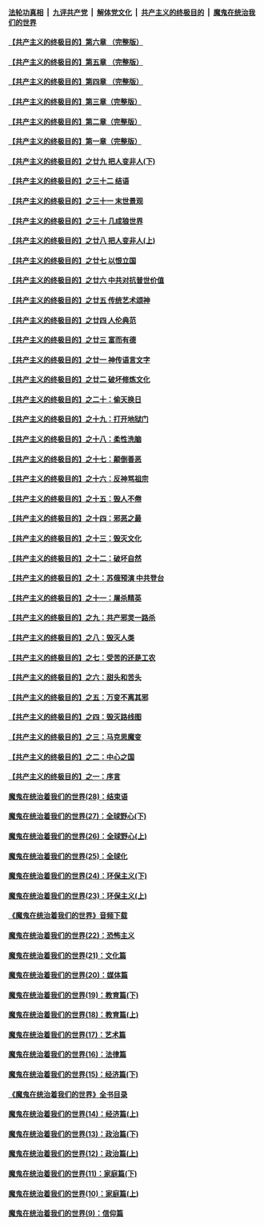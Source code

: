 

####  [法轮功真相](../../../../basic/blob/master/README.md?t=05051731) &nbsp;|&nbsp; [九评共产党](../../../../9ping.md/blob/master/README.md?t=05051731) &nbsp;|&nbsp; [解体党文化](../../../../jtdwh.md/blob/master/README.md?t=05051731)  &nbsp;|&nbsp; [共产主义的终极目的](../../../../gczydzjmd.md/blob/master/README.md?t=05051731) &nbsp;|&nbsp; [魔鬼在统治我们的世界](../../../../mgztzwmdsj.md/blob/master/README.md?t=05051731) 

#### [【共产主义的终极目的】第六章 （完整版）](../pages/nsc422/n11428913.md?t=05051731) 

#### [【共产主义的终极目的】第五章 （完整版）](../pages/nsc422/n11428912.md?t=05051731) 

#### [【共产主义的终极目的】第四章 （完整版）](../pages/nsc422/n11428907.md?t=05051731) 

#### [【共产主义的终极目的】第三章（完整版）](../pages/nsc422/n11428848.md?t=05051731) 

#### [【共产主义的终极目的】第二章（完整版）](../pages/nsc422/n11428831.md?t=05051731) 

#### [【共产主义的终极目的】第一章（完整版）](../pages/nsc422/n11417651.md?t=05051731) 

#### [【共产主义的终极目的】之廿九 把人变非人(下)](../pages/nsc422/n11344140.md?t=05051731) 

#### [【共产主义的终极目的】之三十二 结语](../pages/nsc422/n11360535.md?t=05051731) 

#### [【共产主义的终极目的】之三十一 末世景观](../pages/nsc422/n11351129.md?t=05051731) 

#### [【共产主义的终极目的】之三十 几成狼世界](../pages/nsc422/n11348280.md?t=05051731) 

#### [【共产主义的终极目的】之廿八 把人变非人(上)](../pages/nsc422/n11340492.md?t=05051731) 

#### [【共产主义的终极目的】之廿七 以恨立国](../pages/nsc422/n11336944.md?t=05051731) 

#### [【共产主义的终极目的】之廿六 中共对抗普世价值](../pages/nsc422/n11324785.md?t=05051731) 

#### [【共产主义的终极目的】之廿五 传统艺术颂神](../pages/nsc422/n11296396.md?t=05051731) 

#### [【共产主义的终极目的】之廿四 人伦典范](../pages/nsc422/n11296397.md?t=05051731) 

#### [【共产主义的终极目的】之廿三 富而有德](../pages/nsc422/n11283598.md?t=05051731) 

#### [【共产主义的终极目的】之廿一 神传语言文字](../pages/nsc422/n11263265.md?t=05051731) 

#### [【共产主义的终极目的】之廿二 破坏修炼文化](../pages/nsc422/n11245728.md?t=05051731) 

#### [【共产主义的终极目的】之二十：偷天换日](../pages/nsc422/n11238846.md?t=05051731) 

#### [【共产主义的终极目的】之十九：打开地狱门](../pages/nsc422/n11206376.md?t=05051731) 

#### [【共产主义的终极目的】之十八：柔性洗脑](../pages/nsc422/n11199994.md?t=05051731) 

#### [【共产主义的终极目的】之十七：颠倒善恶](../pages/nsc422/n11179782.md?t=05051731) 

#### [【共产主义的终极目的】之十六：反神骂祖宗](../pages/nsc422/n11166798.md?t=05051731) 

#### [【共产主义的终极目的】之十五：毁人不倦](../pages/nsc422/n11166792.md?t=05051731) 

#### [【共产主义的终极目的】之十四：邪恶之最](../pages/nsc422/n11150249.md?t=05051731) 

#### [【共产主义的终极目的】之十三：毁灭文化](../pages/nsc422/n11135227.md?t=05051731) 

#### [【共产主义的终极目的】之十二：破坏自然](../pages/nsc422/n11135214.md?t=05051731) 

#### [【共产主义的终极目的】之十：苏俄预演 中共登台](../pages/nsc422/n11118424.md?t=05051731) 

#### [【共产主义的终极目的】之十一：屠杀精英](../pages/nsc422/n11118442.md?t=05051731) 

#### [【共产主义的终极目的】之九：共产邪灵一路杀](../pages/nsc422/n11114139.md?t=05051731) 

#### [【共产主义的终极目的】之八：毁灭人类](../pages/nsc422/n11108503.md?t=05051731) 

#### [【共产主义的终极目的】之七：受苦的还是工农](../pages/nsc422/n11101809.md?t=05051731) 

#### [【共产主义的终极目的】之六：甜头和苦头](../pages/nsc422/n11096971.md?t=05051731) 

#### [【共产主义的终极目的】之五：万变不离其邪](../pages/nsc422/n11091285.md?t=05051731) 

#### [【共产主义的终极目的】之四：毁灭路线图](../pages/nsc422/n11086284.md?t=05051731) 

#### [【共产主义的终极目的】之三：马克思魔变](../pages/nsc422/n11061941.md?t=05051731) 

#### [【共产主义的终极目的】之二：中心之国](../pages/nsc422/n11047728.md?t=05051731) 

#### [【共产主义的终极目的】之一：序言](../pages/nsc422/n11086077.md?t=05051731) 

#### [魔鬼在统治着我们的世界(28)：结束语](../pages/nsc422/n10936246.md?t=05051731) 

#### [魔鬼在统治着我们的世界(27)：全球野心(下)](../pages/nsc422/n10928319.md?t=05051731) 

#### [魔鬼在统治着我们的世界(26)：全球野心(上)](../pages/nsc422/n10900318.md?t=05051731) 

#### [魔鬼在统治着我们的世界(25)：全球化](../pages/nsc422/n10788205.md?t=05051731) 

#### [魔鬼在统治着我们的世界(24)：环保主义(下)](../pages/nsc422/n10695307.md?t=05051731) 

#### [魔鬼在统治着我们的世界(23)：环保主义(上)](../pages/nsc422/n10688613.md?t=05051731) 

#### [《魔鬼在统治着我们的世界》音频下载](../pages/nsc422/n10635553.md?t=05051731) 

#### [魔鬼在统治着我们的世界(22)：恐怖主义](../pages/nsc422/n10614727.md?t=05051731) 

#### [魔鬼在统治着我们的世界(21)：文化篇](../pages/nsc422/n10597706.md?t=05051731) 

#### [魔鬼在统治着我们的世界(20)：媒体篇](../pages/nsc422/n10586579.md?t=05051731) 

#### [魔鬼在统治着我们的世界(19)：教育篇(下)](../pages/nsc422/n10564808.md?t=05051731) 

#### [魔鬼在统治着我们的世界(18)：教育篇(上)](../pages/nsc422/n10526970.md?t=05051731) 

#### [魔鬼在统治着我们的世界(17)：艺术篇](../pages/nsc422/n10499093.md?t=05051731) 

#### [魔鬼在统治着我们的世界(16)：法律篇](../pages/nsc422/n10485969.md?t=05051731) 

#### [魔鬼在统治着我们的世界(15)：经济篇(下)](../pages/nsc422/n10469975.md?t=05051731) 

#### [《魔鬼在统治着我们的世界》全书目录](../pages/nsc422/n10464261.md?t=05051731) 

#### [魔鬼在统治着我们的世界(14)：经济篇(上)](../pages/nsc422/n10457370.md?t=05051731) 

#### [魔鬼在统治着我们的世界(13)：政治篇(下)](../pages/nsc422/n10448270.md?t=05051731) 

#### [魔鬼在统治着我们的世界(12)：政治篇(上)](../pages/nsc422/n10444576.md?t=05051731) 

#### [魔鬼在统治着我们的世界(11)：家庭篇(下)](../pages/nsc422/n10440961.md?t=05051731) 

#### [魔鬼在统治着我们的世界(10)：家庭篇(上)](../pages/nsc422/n10435448.md?t=05051731) 

#### [魔鬼在统治着我们的世界(9)：信仰篇](../pages/nsc422/n10432159.md?t=05051731) 

